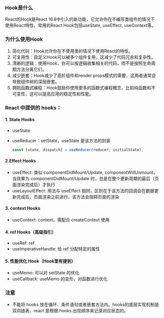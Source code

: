 ### Hook是什么

React的Hook是React 16.8中引入的新功能，它允许你在不编写类组件的情况下使用React特性。常用的React Hook包括useState, useEffect, useContext等。

### 为什么使用Hook

1. 简化代码：Hook允许你在不使用类的情况下使用React的特性。
2. 可复用性：自定义Hook可以被多个组件复用，这减少了代码冗余和复杂性。
3. 清晰的逻辑：使用Hook，你可以按逻辑收集相关的代码，而不是按照生命周期方法分离它们。
4. 减少嵌套：Hook减少了高阶组件和render props模式的需要，这两者通常会导致组件树的深层嵌套。
5. 拥抱函数式编程：Hook鼓励你使用更多的函数式编程概念，比如纯函数和不可变性，这可以提高应用的稳定性和性能。

### **React 中提供的 hooks：**

#### 1. State Hooks

* useState
* useReducer：setState，useState 是该方法的封装

  ```js
  const [state, dispatch] = useReducer(reducer, initialState);
  ```

#### 2.Effect Hooks

* useEffect: 类似 componentDidMount/Update, componentWillUnmount，当效果为 componentDidMount/Update 时，总是在整个更新周期的最后（页面渲染完成后）才执行
* useLayoutEffect: 用法与 useEffect 相同，区别在于该方法的回调会在数据更新完成后，页面渲染之前进行，该方法会阻碍页面的渲染

#### 3. context Hooks

* useContext: context，需配合 createContext 使用

#### 4. ref Hooks（高级指引）

* useRef: ref
* useImperativeHandle: 给 ref 分配特定的属性

#### 5. 性能优化 Hook（Hook里有提到）

* useMemo: 可以对 setState 的优化
* useCallback: useMemo 的变形，对函数进行优化

### 注意

* 不能将 hooks 放在循环、条件语句或者嵌套方法内。hooks的底层实现机制是双向链表，react 是根据 hooks 出现顺序来记录对应状态的。
